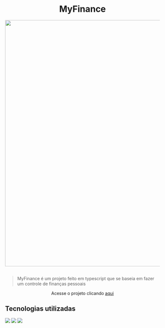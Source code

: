 <h1 align="center"> MyFinance </h1>

<div align="center">
<img width='800' src="https://user-images.githubusercontent.com/96140653/176904556-23e73e9f-a7aa-40d9-a17e-5af1e95b44e3.png"
/>
  </div>
  <br>
<blockquote>
  <p>MyFinance é um projeto feito em typescript que se baseia em fazer um controle de finanças pessoais</p>
</blockquote>
<p align="center">Acesse o projeto clicando <a href="https://my-finance-tau.vercel.app/" target="_blank">aqui</a></p>

<h2>Tecnologias utilizadas</h2>
<div>
  <img src="https://img.shields.io/badge/-ReactJs-61DAFB?style=for-the-badge&logo=react&logoColor=white"/>
 <img src="https://img.shields.io/badge/Typescript-4285F4?style=for-the-badge&logo=Typescript&logoColor=white"/>
  <img src="https://img.shields.io/badge/-Styled%20Components-9575CD?style=for-the-badge&logo=styled-components&logoColor=white"/>
</div>
